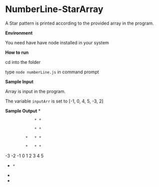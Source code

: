 # NumberLine-StarArray
A Star pattern is printed according to the provided array in the program.

**Environment**

You need have have node installed in your system

**How to run**

cd into the folder

type `node numberLine.js` in command prompt

**Sample Input**

Array is input in the program.

The variable `inputArr` is set to [-1, 0, 4, 5, -3, 2]

**Sample Output**
                   *

                 * *
                 
                 * *
             
             *   * *
             
             *   * *

-3 -2 -1 0 1 2 3 4 5

*     *

*

*
